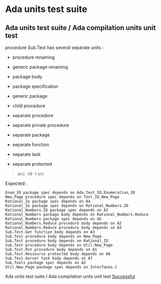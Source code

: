 
# Ada units test suite



##  Ada units test suite / Ada compilation units unit test

  procedure Sub.Test has several separate units :  

  - procedure renaming  
  - generic package renaming  

  - package body  
  - package specification  
  - generic package  

  - child procedure  

  - separate procedure  
  - separate private procedure  
  - separate package  
  - separate function  
  - separate task  
  - separate protected  

  > acc -ld -I src  

  Expected :  

```  
Enum_IO package spec depends on Ada.Text_IO.Enumeration_IO
New_Page procedure spec depends on Text_IO_New_Page
Rational_Io package spec depends on A4
Rational_Io package spec depends on Rational_Numbers.IO
Rational_Numbers.IO package spec depends on A2
Rational_Numbers package body depends on Rational_Numbers.Reduce
Rational_Numbers package spec depends on A5
Rational_Numbers.Reduce procedure body depends on A2
Rational_Numbers.Reduce procedure body depends on A3
Sub.Test.Get function body depends on A3
Sub.Test procedure body depends on New_Page
Sub.Test procedure body depends on Rational_IO
Sub.Test procedure body depends on Util.New_Page
Sub.Test.Put procedure body depends on A1
Sub.Test.Ressource protected body depends on A6
Sub.Test.Server task body depends on A7
Sub.Tools package spec depends on A2
Util.New_Page package spec depends on Interfaces.C
```  


Ada units test suite / Ada compilation units unit test [Successful](ada_units.md#ada-units-test-suite--ada-compilation-units-unit-test)
